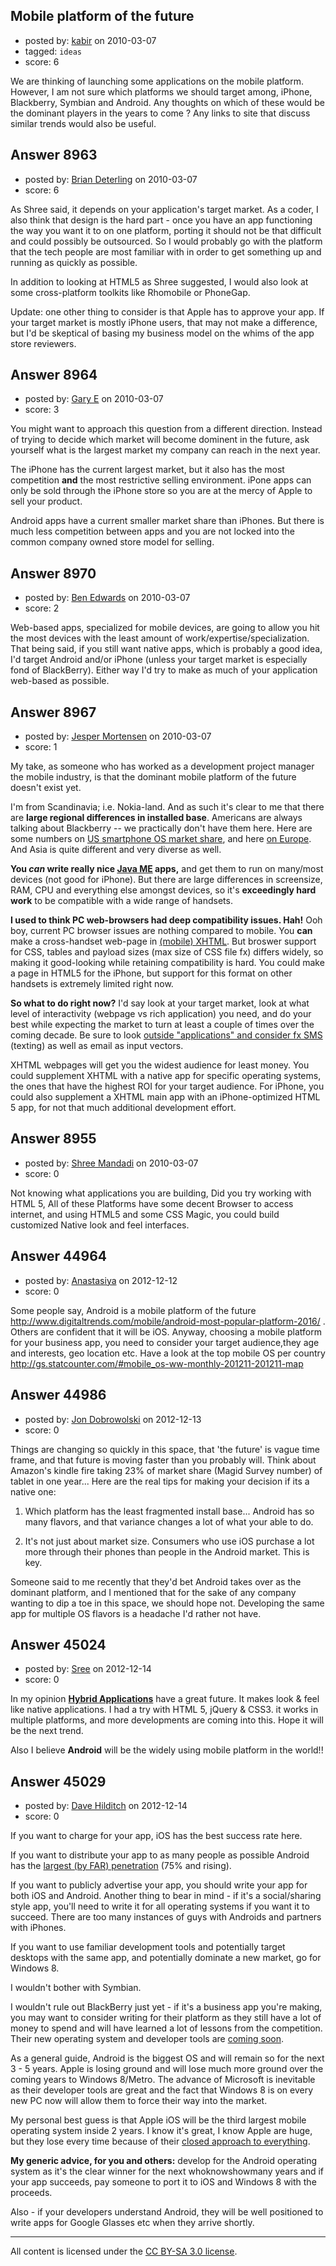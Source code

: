 ## Mobile platform of the future

- posted by: [kabir](https://stackexchange.com/users/-1/849-kabir) on 2010-03-07
- tagged: `ideas`
- score: 6

We are thinking of launching some applications on the mobile platform. However, I am not sure which platforms we should target among, iPhone, Blackberry, Symbian and Android. Any thoughts on which of these would be the dominant players in the years to come ? Any links to site that discuss similar trends would also be useful.



## Answer 8963

- posted by: [Brian Deterling](https://stackexchange.com/users/-1/496-brian-deterling) on 2010-03-07
- score: 6

As Shree said, it depends on your application's target market. As a coder, I also think that design is the hard part - once you have an app functioning the way you want it to on one platform, porting it should not be that difficult and could possibly be outsourced. So I would probably go with the platform that the tech people are most familiar with in order to get something up and running as quickly as possible.

In addition to looking at HTML5 as Shree suggested, I would also look at some cross-platform toolkits like Rhomobile or PhoneGap.

Update: one other thing to consider is that Apple has to approve your app. If your target market is mostly iPhone users, that may not make a difference, but I'd be skeptical of basing my business model on the whims of the app store reviewers. 


## Answer 8964

- posted by: [Gary E](https://stackexchange.com/users/-1/2587-gary-e) on 2010-03-07
- score: 3

You might want to approach this question from a different direction. Instead of trying to decide which market will become dominent in the future, ask yourself what is the largest market my company can reach in the next year.

The iPhone has the current largest market, but it also has the most competition **and** the most restrictive selling environment. iPone apps can only be sold through the iPhone store so you are at the mercy of Apple to sell your product.

Android apps have a current smaller market share than iPhones. But there is much less competition between apps and you are not locked into the common company owned store model for selling.



## Answer 8970

- posted by: [Ben Edwards](https://stackexchange.com/users/-1/2786-ben-edwards) on 2010-03-07
- score: 2

Web-based apps, specialized for mobile devices, are going to allow you hit the most devices with the least amount of work/expertise/specialization.  That being said, if you still want native apps, which is probably a good idea, I'd target Android and/or iPhone (unless your target market is especially fond of BlackBerry).  Either way I'd try to make as much of your application web-based as possible.


## Answer 8967

- posted by: [Jesper Mortensen](https://stackexchange.com/users/-1/1261-jesper-mortensen) on 2010-03-07
- score: 1

<p>My take, as someone who has worked as a development project manager the mobile industry, is that the dominant mobile platform of the future doesn't exist yet.</p>

<p>I'm from Scandinavia; i.e. Nokia-land. And as such it's clear to me that there are <strong>large regional differences in installed base</strong>. Americans are always talking about Blackberry -- we practically don't have them here. Here are some numbers on <a href="http://theappleblog.com/2009/12/17/iphone-passes-windows-mobile-in-smartphone-os-market-share/" rel="nofollow">US smartphone OS market share</a>, and here <a href="http://www.mobilemonday.net/news/western-european-mobile-phone-market-in-on-move-again" rel="nofollow">on Europe</a>. And Asia is quite different and very diverse as well.</p>

<p><strong>You <em>can</em> write really nice <a href="http://java.sun.com/javame/index.jsp" rel="nofollow">Java ME</a> apps,</strong> and get them to run on many/most devices (not good for iPhone). But there are large differences in screensize, RAM, CPU and everything else amongst devices, so it's <strong>exceedingly hard work</strong> to be compatible with a wide range of handsets.</p>

<p><strong>I used to think PC web-browsers had deep compatibility issues. Hah!</strong> Ooh boy, current PC browser issues are nothing compared to mobile. You <strong>can</strong> make a cross-handset web-page in <a href="http://en.wikipedia.org/wiki/XHTML_Mobile_Profile" rel="nofollow">(mobile) XHTML</a>. But broswer support for CSS, tables and payload sizes (max size of CSS file fx) differs widely, so making it good-looking while retaining compatibility is hard. You could make a page in HTML5 for the iPhone, but support for this format on other handsets is extremely limited right now.</p>

<p><strong>So what to do right now?</strong> I'd say look at your target market, look at what level of interactivity (webpage vs rich application) you need, and do your best while expecting the market to turn at least a couple of times over the coming decade. Be sure to look <a href="http://mobiforge.com/designing/story/mobile-web-design-beyond-simple-xhtml-pages-i" rel="nofollow">outside "applications" and consider fx SMS</a> (texting) as well as email as input vectors.</p>

<p>XHTML webpages will get you the widest audience for least money. You could supplement XHTML with a native app for specific operating systems, the ones that have the highest ROI for your target audience. For iPhone, you could also supplement a XHTML main app with an iPhone-optimized HTML 5 app, for not that much additional development effort.</p>



## Answer 8955

- posted by: [Shree Mandadi](https://stackexchange.com/users/-1/1664-shree-mandadi) on 2010-03-07
- score: 0

Not knowing what applications you are building, Did you try working with HTML 5, All of these Platforms have some decent Browser to access internet, and using HTML5 and some CSS Magic, you could build customized Native look and feel interfaces.


## Answer 44964

- posted by: [Anastasiya](https://stackexchange.com/users/-1/21909-anastasiya) on 2012-12-12
- score: 0

Some people say, Android is a mobile platform of the future http://www.digitaltrends.com/mobile/android-most-popular-platform-2016/ . 
Others are confident that it will be iOS. Anyway, choosing a mobile platform for your business app, you need to consider your target audience,they age and interests, geo location etc. Have a look at the top mobile OS per country http://gs.statcounter.com/#mobile_os-ww-monthly-201211-201211-map 


## Answer 44986

- posted by: [Jon Dobrowolski](https://stackexchange.com/users/-1/22063-jon-dobrowolski) on 2012-12-13
- score: 0

Things are changing so quickly in this space, that 'the future' is vague time frame, and that future is moving faster than you probably will. Think about Amazon's kindle fire taking 23% of market share (Magid Survey number) of tablet in one year... Here are the real tips for making your decision if its a native one:

1. Which platform has the least fragmented install base... Android has so many flavors, and that variance changes a lot of what your able to do. 

2. It's not just about market size. Consumers who use iOS purchase a lot more through their phones than people in the Android market. This is key.


Someone said to me recently that they'd bet Android takes over as the dominant platform, and I mentioned that for the sake of any company wanting to dip a toe in this space, we should hope not. Developing the same app for multiple OS flavors is a headache I'd rather not have. 


## Answer 45024

- posted by: [Sree](https://stackexchange.com/users/-1/22028-sree) on 2012-12-14
- score: 0

<p>In my opinion <strong><a href="http://icenium.com/community/blog/icenium-team-blog/2012/06/14/what-is-a-hybrid-mobile-app-" rel="nofollow">Hybrid Applications</a></strong> have a great future. It makes look &amp; feel like native applications. I had a try with HTML 5, jQuery &amp; CSS3. it works in multiple platforms, and more developments are coming into this. Hope it will be the next trend.</p>

<p>Also I believe <strong>Android</strong> will be the widely using mobile platform in the world!!</p>



## Answer 45029

- posted by: [Dave Hilditch](https://stackexchange.com/users/-1/19968-dave-hilditch) on 2012-12-14
- score: 0

<p>If you want to charge for your app, iOS has the best success rate here.</p>

<p>If you want to distribute your app to as many people as possible Android has the <a href="http://marketingland.com/after-five-years-dominant-android-os-increasingly-identified-with-samsung-26413" rel="nofollow">largest (by FAR) penetration</a> (75% and rising).</p>

<p>If you want to publicly advertise your app, you should write your app for both iOS and Android. Another thing to bear in mind - if it's a social/sharing style app, you'll need to write it for all operating systems if you want it to succeed. There are too many instances of guys with Androids and partners with iPhones.</p>

<p>If you want to use familiar development tools and potentially target desktops with the same app, and potentially dominate a new market, go for Windows 8.</p>

<p>I wouldn't bother with Symbian.</p>

<p>I wouldn't rule out BlackBerry just yet - if it's a business app you're making, you may want to consider writing for their platform as they still have a lot of money to spend and will have learned a lot of lessons from the competition. Their new operating system and developer tools are <a href="http://www.afr.com/p/technology/rim_offers_music_to_the_ears_of_1SNdQUYGC7T8KJg7Xfq5PO" rel="nofollow">coming soon</a>.</p>

<p>As a general guide, Android is the biggest OS and will remain so for the next 3 - 5 years. Apple is losing ground and will lose much more ground over the coming years to Windows 8/Metro. The advance of Microsoft is inevitable as their developer tools are great and the fact that Windows 8 is on every new PC now will allow them to force their way into the market.</p>

<p>My personal best guess is that Apple iOS will be the third largest mobile operating system inside 2 years. I know it's great, I know Apple are huge, but they lose every time because of their <a href="http://www.forbes.com/sites/timworstall/2012/08/31/the-problem-with-apples-closed-apps-universe/" rel="nofollow">closed approach to everything</a>.</p>

<p><strong>My generic advice, for you and others:</strong> develop for the Android operating system as it's the clear winner for the next whoknowshowmany years and if your app succeeds, pay someone to port it to iOS and Windows 8 with the proceeds.</p>

<p>Also - if your developers understand Android, they will be well positioned to write apps for Google Glasses etc when they arrive shortly.</p>




---

All content is licensed under the [CC BY-SA 3.0 license](https://creativecommons.org/licenses/by-sa/3.0/).
